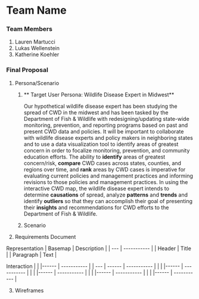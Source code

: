 # Team Name

### Team Members
1. Lauren Martucci
2. Lukas Wellenstein
3. Katherine Koehler

### Final Proposal
1. Persona/Scenario
    1. ** Target User Persona: Wildlife Disease Expert in Midwest**

        Our hypothetical wildlife disease expert has been studying the spread of CWD in the midwest and has been tasked by the Department of Fish & Wildlife with redesigning/updating state-wide monitoring, prevention, and reporting programs based on past and present CWD data and policies. It will be important to collaborate with wildlife disease experts and policy makers in neighboring states and to use a data visualization tool to identify areas of greatest concern in order to focalize monitoring, prevention, and community education efforts. The ability to **identify** areas of greatest concern/risk, **compare** CWD cases across states, counties, and regions over time, and **rank** areas by CWD cases is imperative for evaluating current policies and management practices and informing revisions to those policies and management practices. In using the interactive CWD map, the wildlife disease expert intends to determine **causations** of spread, analyze **patterns** and **trends** and identify **outliers** so that they can accomplish their goal of presenting their **insights** and recommendations for CWD efforts to the Department of Fish & Wildlife.
    2. Scenario
2. Requirements Document

Representation
| Basemap | Description |
| --- | ----------- |
| Header | Title |
| Paragraph | Text |

Interaction
|  |  |------ | ----------- |
| --- | ------ | ----------- |
|  |  |------ | ----------- |
|  |  |------ | ----------- |
|  |  |------ | ----------- |
|  |  |------ | ----------- |

3. Wireframes






